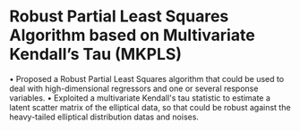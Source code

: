 # Robust Partial Least Squares Algorithm based on Multivariate Kendall’s Tau (MKPLS)
• Proposed a Robust Partial Least Squares algorithm that could be used to deal with high-dimensional regressors and one or several response variables. 
• Exploited a multivariate Kendall's tau statistic to estimate a latent scatter matrix of the elliptical data, so that could be robust against the heavy-tailed elliptical distribution datas and noises.

